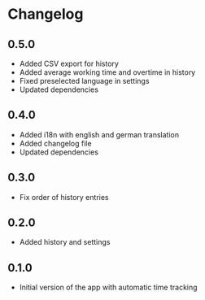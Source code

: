 # Changelog

## 0.5.0

- Added CSV export for history
- Added average working time and overtime in history
- Fixed preselected language in settings
- Updated dependencies

## 0.4.0

 - Added i18n with english and german translation
 - Added changelog file
 - Updated dependencies

## 0.3.0

- Fix order of history entries

## 0.2.0

- Added history and settings

## 0.1.0

- Initial version of the app with automatic time tracking
